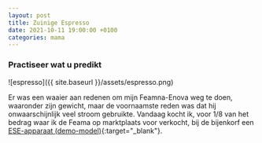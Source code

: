 ```yaml
---
layout: post
title: Zuinige Espresso
date: 2021-10-11 19:00:00 +0100
categories: mama
---
```


### Practiseer wat u predikt
![espresso]({{ site.baseurl }}/assets/espresso.png)  

Er was een waaier aan redenen om mijn Feamna-Enova weg te doen, waaronder zijn gewicht, maar de voornaamste reden was dat hij onwaarschijnlijk veel stroom gebruikte. Vandaag kocht ik, voor 1/8 van het bedrag waar ik de Feama op marktplaats voor verkocht, bij de bijenkorf een [ESE-apparaat (demo-model)](https://www.illy.com/nl-nl/shop/koffiemachines/koffiemachine-gemalen-koffie-ese-koffiepads/illy-ese-koffiemachine/coffee-machines-illyese-gl-P.html?dwvar_coffee-machines-illyese-gl-P_color=red&cgid=12505){:target="_blank"}.

